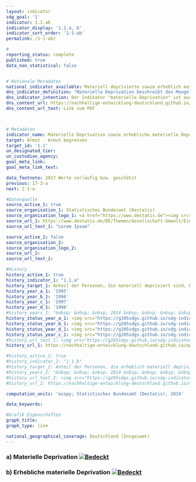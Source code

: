 ```yaml
---
layout: indicator                       
sdg_goal: '1'                       
indicator: 1.1.ab                       
indicator_display: '1.1.a, b'                       
indicator_sort_order: '1-1-ab'                       
permalink: /1-1-ab/                       

#                       
reporting_status: complete                       
published: true                       
data_non_statistical: false                       


# Nationale Metadaten                       
national_indicator_available: Materiell deprivierte sowie erheblich materiell deprivierte Personen  
dns_indicator_definition: "Materielle Deprivation beschreibt den Mangel an bestimmten Gebrauchsgütern und den unfreiwilligen Verzicht auf ausgewählten Konsum aus finanziellen Gründen. Die beiden Indikatoren geben den Anteil der Personen an der Gesamtbevölkerung an, die als materiell depriviert (1.1.a) bzw. als erheblich materiell depriviert (1.1.b) gelten. Die (erhebliche) materielle Entbehrung trifft für alle Menschen zu, deren Haushalt von neun vorgegebenen Kriterien, die die finanziellen Einschränkungen des Haushalts widerspiegeln, mindestens drei (erheblich materiell depriviert: mindestens vier) erfüllt."                     
dns_indicator_intention: Der Indikator "materielle Deprivation" ist auch Teil der ausführlichen Armuts- und Reichtumsberichterstattung der Bundesregierung. Durch die Identifikation individueller Mangelsituationen soll er stellvertretend zur Abbildung armutsgefährdeter Lebenslagen dienen. Daher soll der Prozentsatz der Personen, die materiell depriviert bzw. erheblich materiell depriviert sind, jeweils unter dem Niveau in der Europäischen Union liegen.  
dns_content_url: https://nachhaltige-entwicklung-deutschland.github.io/open-sdg-site-starter/public/content/1.1.a,b.pdf
dns_content_url_text: Link zum PDF                    



# Metadaten                       
indicator_name: Materielle Deprivation sowie erhebliche materielle Deprivation                       
target: Armut - Armut begrenzen                       
target_id: '1.1'                       
un_designated_tier:                        
un_custodian_agency:                        
goal_meta_link:                        
goal_meta_link_text:                        

data_footnote: 2017 Werte vorläufig bzw. geschätzt
previous: 17-3-a
next: 2-1-a

#Datenquelle                       
source_active_1: true
source_organisation_1: Statistisches Bundesamt (Destatis)
source_organisation_logo_1: <a href="https://www.destatis.de"><img src="https://g205sdgs.github.io/sdg-indicators/public/logos/destatis.png" alt="Logo Destatis" /></a>
source_url_1: https://www.destatis.de/DE/Themen/Gesellschaft-Umwelt/Einkommen-Konsum-Lebensbedingungen/Lebensbedingungen-Armutsgefaehrdung/_inhalt.html#sprg233586
source_url_text_1: "Lorem Ipsum"                        

source_active_2: false                       
source_organisation_2:                        
source_organisation_logo_2:                        
source_url_2:                        
source_url_text_2:                        

#History
history_active_1: true
history_indicator_1: "1.1.a"
history_target_1: Anteil der Personen, die materiell depriviert sind, bis 2030 deutlich unter EU-28-Wert halten.<br /> &nbsp;
history_year_a_1: '1995'
history_year_b_1: '1996'
history_year_c_1: '1997'
history_year_d_1: '1998'
#history_years_1: "&nbsp; &nbsp; &nbsp; 2014 &nbsp; &nbsp; &nbsp; &nbsp; &nbsp; 2015 &nbsp; &nbsp; &nbsp; &nbsp; &nbsp; 2016 &nbsp; &nbsp; &nbsp; &nbsp; &nbsp; 2017"
history_status_year_a_1: <img src="https://g205sdgs.github.io/sdg-indicators/public/Wettersymbole/Sonne.png" alt="Sonne" />
history_status_year_b_1: <img src="https://g205sdgs.github.io/sdg-indicators/public/Wettersymbole/Bedeckt.png" alt="Bedeckt" />
history_status_year_d_1: <img src="https://g205sdgs.github.io/sdg-indicators/public/Wettersymbole/Sonne.png" alt="Sonne" />
history_status_year_c_1: <img src="https://g205sdgs.github.io/sdg-indicators/public/Wettersymbole/Bedeckt.png" alt="Bedeckt" />
#history_url_text_1: <img src="https://g205sdgs.github.io/sdg-indicators/public/Wettersymbole/Sonne.png" alt="Sonne" /><img src="https://g205sdgs.github.io/sdg-indicators/public/Wettersymbole/Bedeckt.png" alt="Bedeckt" /><img src="https://g205sdgs.github.io/sdg-indicators/public/Wettersymbole/Sonne.png" alt="Sonne" /><img src="https://g205sdgs.github.io/sdg-indicators/public/Wettersymbole/Bedeckt.png" alt="Bedeckt" />
history_url_1: https://nachhaltige-entwicklung-deutschland.github.io/open-sdg-site-starter/status/

#history_active_2: true
#history_indicator_2: "1.1.b"
#history_target_2: Anteil der Personen, die erheblich materiell depriviert sind, bis 2030 deutlich unter EU-28-Wert halten.
#history_years_2: "&nbsp; &nbsp; &nbsp; 2014 &nbsp; &nbsp; &nbsp; &nbsp; &nbsp; 2015 &nbsp; &nbsp; &nbsp; &nbsp; &nbsp; 2016 &nbsp; &nbsp; &nbsp; &nbsp; &nbsp; 2017"
#history_url_text_2: <img src="https://g205sdgs.github.io/sdg-indicators/public/Wettersymbole/Sonne.png" alt="Sonne" /><img src="https://g205sdgs.github.io/sdg-indicators/public/Wettersymbole/Bedeckt.png" alt="Bedeckt" /><img src="https://g205sdgs.github.io/sdg-indicators/public/Wettersymbole/Bedeckt.png" alt="Bedeckt" /><img src="https://g205sdgs.github.io/sdg-indicators/public/Wettersymbole/Bedeckt.png" alt="Bedeckt" />
#history_url_2: https://nachhaltige-entwicklung-deutschland.github.io/open-sdg-site-starter/status/

computation_units: '&copy; Statistisches Bundesamt (Destatis), 2019'                       

data_keywords:                        

#Grafik Eigenschaften                       
graph_title:                        
graph_type: line                       

national_geographical_coverage: Deutschland (Insgesamt)
---
```

<h3>a) Materielle Deprivation
  <a href="https://nachhaltige-entwicklung-deutschland.github.io/open-sdg-site-starter/status/"><img src="https://g205sdgs.github.io/sdg-indicators/public/Wettersymbole/Bedeckt.png" alt="Bedeckt" />
  </a>
</h3>
<h3>b) Erhebliche materielle Deprivation
  <a href="https://nachhaltige-entwicklung-deutschland.github.io/open-sdg-site-starter/status/"><img src="https://g205sdgs.github.io/sdg-indicators/public/Wettersymbole/Bedeckt.png" alt="Bedeckt" />
  </a>
